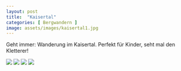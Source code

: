 ```yaml
---
layout: post
title:  "Kaisertal"
categories: [ Bergwandern ]
image: assets/images/kaisertal1.jpg
---
```

Geht immer: Wanderung im Kaisertal.
Perfekt für Kinder, seht mal den Kletterer!


<img src="/assets/images/kaisertal2.jpg" class="inline"/>

<img src="/assets/images/kaisertal3.jpg" class="inline"/>

<img src="/assets/images/kaisertal4.jpg" class="inline"/>

<img src="https://lh3.googleusercontent.com/pw/ACtC-3conJd0YBK3c4XE48JIpC7ZDVeRgJWsFltfI4HM-pSbvEwJD7ChJKow7A1_aP4XF5h6qPzwrEvZq5Aukhsr5sAMmm6eIeKXSRTs55U5QoP3O3IiK4tLwMDtJjNafsc11c51tntl3Rwbwe4bvWSGi5aaSw=w678-h903-no" class="inline"/>
